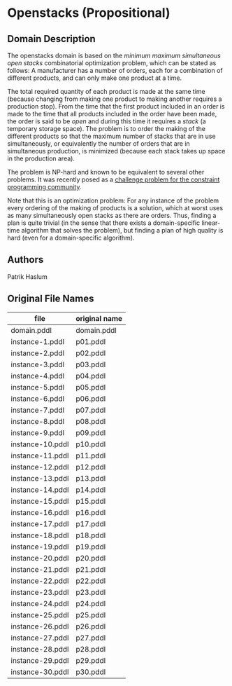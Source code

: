 # Openstacks (Propositional)

## Domain Description

The openstacks domain is based on the *minimum maximum simultaneous open stacks* combinatorial optimization problem, which can be stated as follows:
A manufacturer has a number of orders, each for a combination of different products, and can only make one product at a time.

The total required quantity of each product is made at the same time (because changing from making one product to making another requires a production stop).
From the time that the first product included in an order is made to the time that all products included in the order have
been made, the order is said to be *open* and during this time it requires a *stack* (a temporary storage space).
The problem is to order the making of the different products so that the maximum number of stacks that are in use simultaneously, or equivalently the number of orders that are in simultaneous production, is minimized (because each stack takes up space in the production area).

The problem is NP-hard and known to be equivalent to several other problems.
It was recently posed as a [challenge problem for the constraint programming community](http://www.dcs.st-and.ac.uk/~ipg/challenge/).

Note that this is an optimization problem:
For any instance of the problem every ordering of the making of products is a solution, which at worst uses as many simultaneously open stacks as there are orders.
Thus, finding a plan is quite trivial (in the sense that there exists a domain-specific linear-time algorithm that solves the problem), but finding a plan of high quality is hard (even for a domain-specific algorithm).

## Authors

Patrik Haslum

## Original File Names

| file             | original name |
|------------------|---------------|
| domain.pddl      | domain.pddl   |
| instance-1.pddl  | p01.pddl      |
| instance-2.pddl  | p02.pddl      |
| instance-3.pddl  | p03.pddl      |
| instance-4.pddl  | p04.pddl      |
| instance-5.pddl  | p05.pddl      |
| instance-6.pddl  | p06.pddl      |
| instance-7.pddl  | p07.pddl      |
| instance-8.pddl  | p08.pddl      |
| instance-9.pddl  | p09.pddl      |
| instance-10.pddl | p10.pddl      |
| instance-11.pddl | p11.pddl      |
| instance-12.pddl | p12.pddl      |
| instance-13.pddl | p13.pddl      |
| instance-14.pddl | p14.pddl      |
| instance-15.pddl | p15.pddl      |
| instance-16.pddl | p16.pddl      |
| instance-17.pddl | p17.pddl      |
| instance-18.pddl | p18.pddl      |
| instance-19.pddl | p19.pddl      |
| instance-20.pddl | p20.pddl      |
| instance-21.pddl | p21.pddl      |
| instance-22.pddl | p22.pddl      |
| instance-23.pddl | p23.pddl      |
| instance-24.pddl | p24.pddl      |
| instance-25.pddl | p25.pddl      |
| instance-26.pddl | p26.pddl      |
| instance-27.pddl | p27.pddl      |
| instance-28.pddl | p28.pddl      |
| instance-29.pddl | p29.pddl      |
| instance-30.pddl | p30.pddl      |
